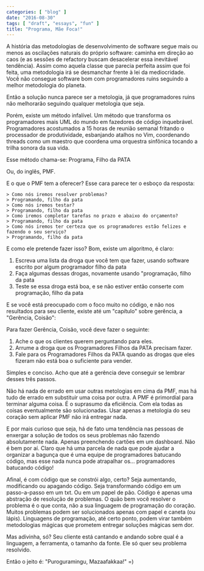 ```yaml
---
categories: [ "blog" ]
date: "2016-08-30"
tags: [ "draft", "essays", "fun" ]
title: "Programa, Mãe Foca!"
---
```

A história das metodologias de desenvolvimento de software segue mais ou menos as oscilações naturais do próprio software: caminha em direção ao caos (e as sessões de refactory buscam desacelerar essa inevitável tendência). Assim como aquela classe que parecia perfeita assim que foi feita, uma metodologia irá se desmanchar frente à lei da mediocridade. Você não consegue software bom com programadores ruins seguindo a melhor metodologia do planeta.

Então a solução nunca parece ser a metologia, já que programadores ruins não melhorarão seguindo qualquer metologia que seja.

Porém, existe um método infalível. Um método que transforma os programadores mais UML do mundo em fazedores de código inquebrável. Programadores acostumados a 15 horas de reunião semanal fritando o processador de produtividade, esbanjando atalhos no Vim, coordenando threads como um maestro que coordena uma orquestra sinfônica tocando a trilha sonora da sua vida.

Esse método chama-se: Programa, Filho da PATA

Ou, do inglês, PMF.

E o que o PMF tem a oferecer? Esse cara parece ter o esboço da resposta:

    > Como nós iremos resolver problemas?
    > Programando, filho da pata
    > Como nós iremos testar?
    > Programando, filho da pata
    > Como iremos completar tarefas no prazo e abaixo do orçamento?
    > Programando, filho da pata
    > Como nós iremos ter certeza que os programadores estão felizes e fazendo o seu serviço?
    > Programando, filho da pata

E como ele pretende fazer isso? Bom, existe um algoritmo, é claro:

 1. Escreva uma lista da droga que você tem que fazer, usando software escrito por algum programador filho da pata
 2. Faça algumas dessas drogas, novamente usando "programação, filho da pata
 3. Teste se essa droga está boa, e se não estiver então conserte com programação, filho da pata

E se você está preocupado com o foco muito no código, e não nos resultados para seu cliente, existe até um "capítulo" sobre gerência, a "Gerência, Coisão":

Para fazer Gerência, Coisão, você deve fazer o seguinte:

 1. Ache o que os clientes querem perguntando para eles.
 2. Arrume a droga que os Programadores Filhos da PATA precisam fazer.
 3. Fale para os Programadores Filhos da PATA quando as drogas que eles fizeram não está boa o suficiente para vender.

Simples e conciso. Acho que até a gerência deve conseguir se lembrar desses três passos.

Não há nada de errado em usar outras metologias em cima da PMF, mas há tudo de errado em substituir uma coisa por outra. A PMF é primordial para terminar alguma coisa. É o suprasumo da eficiência. Com ela todas as coisas eventualmente são solucionadas. Usar apenas a metologia do seu coração sem aplicar PMF não irá entregar nada.

E por mais curioso que seja, há de fato uma tendência nas pessoas de enxergar a solução de todos os seus problemas não fazendo absolutamente nada. Apenas preenchendo cartões em um dashboard. Não é bem por aí. Claro que há uma parcela de nada que pode ajudar a organizar a bagunça que é uma equipe de programadores batucando código, mas esse nada nunca pode atrapalhar os... programadores batucando código!

Afinal, é com código que se constrói algo, certo? Seja aumentando, modificando ou apagando código. Seja transformando código em um passo-a-passo em um txt. Ou em um papel de pão. Código é apenas uma abstração de resolução de problemas. O quão bem você resolver o problema é o que conta, não a sua linguagem de programação do coração. Muitos problemas podem ser solucionados apenas com papel e caneta (ou lápis). Linguagens de programação, até certo ponto, podem virar também metodologias mágicas que prometem entregar soluções mágicas sem dor.

Mas adivinha, só? Seu cliente está cantando e andando sobre qual é a linguagem, a ferramenta, o tamanho da fonte. Ele só quer seu problema resolvido.

Então o jeito é: "Puroguramingu, Mazaafakkaa!" =)
